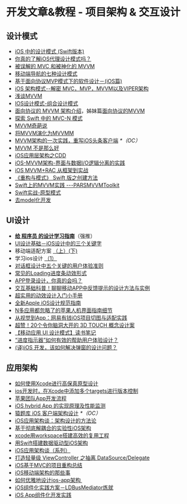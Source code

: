 # 开发文章&教程 - 项目架构 & 交互设计
## 设计模式
- [iOS 中的设计模式 (Swift版本)][1]
- [你真的了解iOS代理设计模式吗？][2]
- [被误解的 MVC 和被神化的 MVVM][3]
- [移动端导航的七种设计模式][4]
- [基于面向协议MVP模式下的软件设计－(iOS篇)][5]
- [iOS 架构模式--解密 MVC，MVP，MVVM以及VIPER架构][6]
- [浅谈MVVM][7]
- [IOS设计模式-组合设计模式][8]
- [面向协议的 MVVM 架构介绍][9]，姊妹篇[面向协议的MVVM][10]
- [探索 Swift 中的 MVC-N 模式][11]
- [MVVM奇葩说][12]
- [将MVVM演化为MVVMM][13]
- [MVVM架构的一次实践，重写iOS头条客户端][14] _\*（OC）_
- [MVVM 不是那么好][15]
- [iOS应用层架构之CDD][16]
- [iOS-MVVM架构-界面与数据I/O逻辑分离的实践][17]
- [iOS MVVM+RAC 从框架到实战][18]
- [《重构与模式》 Swift 版之创建方法][19]
- [Swift上的MVVM实践 ---PARSMVVMToolkit][20]
- [Swift实战-原型模式][21]
- [去model化开发][22]

## UI设计
- [**给 程序员 的设计学习指南**][23]（强推）
- [UI设计基础－iOS设计中的三个关键字][24]
- 移动端适配方案 [（上）][25][(下)][26]
- 学习ios设计 [（1）][27]
- [对话框设计中五个关键的用户体验准则][28]
- [常见的Loading进度条动效形式][29]
- [APP登录设计，你真的会吗？][30]
- [交互基础科普！聊聊移动APP中反馈提示的设计方法与实例][31]
- [超实用的动效设计入门小手册][32]
- [全新Apple iOS设计规范指南][33]
- [N多应用都忽略了的苹果人机界面指南细节][34]
- [从视觉到App：网易有钱iOS项目切图与适配实践][35]
- [超赞！20个令你脑洞大开的 3D TOUCH 概念设计案][36]
- [【移动应用 UI 设计模式】读书笔记][37]
- [“进度指示器”如何有效的帮助用户体验设计？][38]
- [(译)iOS 开发，该如何解决弹窗的设计问题？][39]

## 应用架构
- [如何使用Xcode进行高保真原型设计][40]
- [ios开发时，在Xcode中添加多个targets进行版本控制][41]
- [苹果团队App开发流程][42]
- [iOS hybrid App 的实现原理及性能监测][43]
- [猿题库 iOS 客户端架构设计][44] _\*（OC）_
- [iOS应用架构谈：架构设计的方法论][45]
- [基于彻底解耦合的实验性iOS架构][46]
- [xcode用workspace搭建高效的复用工程][47]
- [用Swift搭建数据驱动型iOS架构][48]
- [iOS应用架构谈（系列）][49]
- [打造轻量级 ViewController 之抽离 DataSource/Delegate][50]
- [iOS基于MVC的项目重构总结][51]
- [iOS移动端架构的那些事][52]
- [如何优雅地设计ios-app架构 ][53]
- [iOS组件化实践方案－LDBusMediator炼就][54]
- [iOS App组件化开发实践][55]

[1]:	http://wiki.jikexueyuan.com/project/ios-design-patterns-in-swift/
[2]:	http://www.jianshu.com/p/2113ffe54b30 "你真的了解iOS代理设计模式吗？"
[3]:	http://blog.devtang.com/blog/2015/11/02/mvc-and-mvvm/ "被误解的 MVC 和被神化的 MVVM"
[4]:	http://www.ui.cn/detail/73429.html
[5]:	http://www.jianshu.com/p/f7ff18ac1c31 "基于面向协议MVP模式下的软件设计－(iOS篇)"
[6]:	http://www.cocoachina.com/ios/20160108/14916.html
[7]:	https://github.com/lovemo/MVVMFramework "MVVMFramework"
[8]:	http://www.cnblogs.com/goodboy-heyang/p/5226090.html "IOS设计模式-组合设计模式"
[9]:	https://realm.io/cn/news/doios-natasha-murashev-protocol-oriented-mvvm/
[10]:	http://liuduo.me/2015/12/13/pomvvm/ "面向协议的MVVM"
[11]:	https://realm.io/cn/news/slug-marcus-zarra-exploring-mvcn-swift/
[12]:	http://www.olinone.com/?p=510
[13]:	http://mp.weixin.qq.com/s?__biz=MzAwNjgwMTkyNA==&mid=2650826418&idx=1&sn=39fa94559d20765e7b43a9ae118e7658&scene=4#wechat_redirect
[14]:	https://github.com/shenAlexy/MVVM "MVVM"
[15]:	http://swift.gg/2016/05/26/mvvm-is-not-very-good/ "MVVM 不是那么好"
[16]:	http://mrpeak.cn/blog/cdd/ "iOS应用层架构之CDD"
[17]:	https://segmentfault.com/a/1190000005153111 "iOS-MVVM架构-界面与数据I/O逻辑分离的实践"
[18]:	http://www.jianshu.com/p/3beb21d5def2 "iOS MVVM+RAC 从框架到实战"
[19]:	http://swift.gg/2016/06/27/refactoring-to-creation-method/ "《重构与模式》 Swift 版之创建方法"
[20]:	http://www.cocoachina.com/swift/20160728/17217.html
[21]:	http://www.jianshu.com/p/39526c309505 "Swift实战-原型模式"
[22]:	http://sindrilin.com/ios-dev/2016/07/26/%E5%8E%BBmodel%E5%8C%96%E5%BC%80%E5%8F%91 "去model化开发"
[23]:	http://www.cocoachina.com/special/design/
[24]:	http://www.cocoachina.com/design/20151214/14680.html
[25]:	https://github.com/riskers/blog/issues/17
[26]:	https://github.com/riskers/blog/issues/18 "移动端适配方案(下)"
[27]:	http://www.cnblogs.com/themachine/p/5180103.html "学习ios设计（1）"
[28]:	http://get.ftqq.com/8430.get
[29]:	http://www.jianshu.com/p/aa301c739e1f "常见的Loading进度条动效形式"
[30]:	http://www.jianshu.com/p/a8a169c5eba9 "APP登录设计，你真的会吗？"
[31]:	http://www.uisdc.com/app-feedback-method-use-case "交互基础科普！聊聊移动APP中反馈提示的设计方法与实例"
[32]:	http://www.cocoachina.com/design/20160429/16034.html
[33]:	http://www.tuyiyi.com/v/45421.html
[34]:	http://www.cocoachina.com/appstore/20160314/15661.html
[35]:	http://mp.weixin.qq.com/s?__biz=MzA3ODg4MDk0Ng==&mid=2651112179&idx=1&sn=4c7cb33b756b343b93de8b7ccb38b486&scene=1&srcid=0504ye2EHbcYuQ8CxNYgmgoR&from=singlemessage&isappinstalled=0#wechat_redirect
[36]:	http://www.uisdc.com/iphone-3d-touch-examples
[37]:	http://wdxtub.com/2016/05/14/mobile-app-ui-design-pattern-clip/ "【移动应用 UI 设计模式】读书笔记"
[38]:	http://www.jianshu.com/p/5b04a668f36f "“进度指示器”如何有效的帮助用户体验设计？"
[39]:	http://gold.xitu.io/entry/5798724da633bd006a6c8652/view
[40]:	http://isux.tencent.com/xcode-storyboard.html
[41]:	http://blog.csdn.net/ysysbaobei/article/details/10951991
[42]:	http://atleeon.com/write/2015/08/30/fake-it-till-you-make-it/
[43]:	http://www.cocoachina.com/ios/20151118/14270.html
[44]:	http://mp.weixin.qq.com/s?__biz=MjM5NTIyNTUyMQ==&mid=444322139&idx=1&sn=c7bef4d439f46ee539aa76d612023d43&scene=23&srcid=1230RYRzNotU9iTZKvt7ksFW#rd&ADUIN=502332019&ADSESSION=1451480917&ADTAG=CLIENT.QQ.5425_.0&ADPUBNO=26509
[45]:	http://mp.weixin.qq.com/s?__biz=MzA5Nzc4OTA1Mw==&mid=407735372&idx=1&sn=87c20f7db6990db00838498827692683#rd
[46]:	http://ios.jobbole.com/83888/
[47]:	http://iosxxx.com/blog/2016-01-23-xcodeda-jian-gao-xiao-de-fu-yong-gong-cheng.html "xcode用workspace搭建高效的复用工程"
[48]:	http://mrpeak.cn/blog/swift-dda/ "用Swift搭建数据驱动型iOS架构"
[49]:	http://casatwy.com/iosying-yong-jia-gou-tan-kai-pian.html "iOS应用架构谈  开篇"
[50]:	http://chengway.in/da-zao-qing-liang-ji-viewcontroller-zhi-chou-chi-datasource-delegate/
[51]:	http://coderzhang.xyz/2016/04/12/ios%E5%9F%BA%E4%BA%8Emvp%E7%9A%84%E9%A1%B9%E7%9B%AE%E9%87%8D%E6%9E%84%E6%80%BB%E7%BB%93/ "iOS基于MVC的项目重构总结"
[52]:	http://www.jianshu.com/p/15e5b83ab70e "iOS移动端架构的那些事"
[53]:	http://www.goofyy.com/blog/%E5%A6%82%E4%BD%95%E4%BC%98%E9%9B%85%E5%9C%B0%E8%AE%BE%E8%AE%A1ios-app%E6%9E%B6%E6%9E%84/
[54]:	http://www.jianshu.com/p/196f66d31543 "iOS组件化实践方案－LDBusMediator炼就"
[55]:	http://mp.weixin.qq.com/s?__biz=MzA3ODg4MDk0Ng==&mid=2651112676&idx=1&sn=d89305910fd0e12f83299cfbc25dd662&scene=0#wechat_redirect